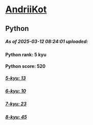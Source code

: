 # [AndriiKot](https://www.codewars.com/users/AndriiKot) 
## Python

##### As of 2025-03-12 08:24:01 uploaded:

#### Python rank: 5 kyu

#### Python score: 520

##### [5-kyu: 13](https://github.com/AndriiKot/Python__CodeWars/tree/main/kyu-5)

##### [6-kyu: 10](https://github.com/AndriiKot/Python__CodeWars/tree/main/kyu-6)

##### [7-kyu: 23](https://github.com/AndriiKot/Python__CodeWars/tree/main/kyu-7)

##### [8-kyu: 45](https://github.com/AndriiKot/Python__CodeWars/tree/main/kyu-8)

